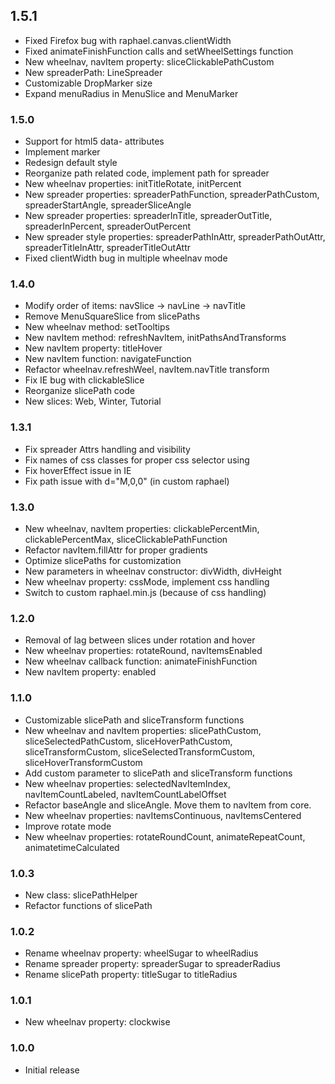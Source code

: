 ## 1.5.1

* Fixed Firefox bug with raphael.canvas.clientWidth
* Fixed animateFinishFunction calls and setWheelSettings function
* New wheelnav, navItem property: sliceClickablePathCustom
* New spreaderPath: LineSpreader
* Customizable DropMarker size
* Expand menuRadius in MenuSlice and MenuMarker

### 1.5.0

* Support for html5 data- attributes
* Implement marker
* Redesign default style
* Reorganize path related code, implement path for spreader
* New wheelnav properties: initTitleRotate, initPercent
* New spreader properties: spreaderPathFunction, spreaderPathCustom, spreaderStartAngle, spreaderSliceAngle
* New spreader properties: spreaderInTitle, spreaderOutTitle, spreaderInPercent, spreaderOutPercent
* New spreader style properties: spreaderPathInAttr, spreaderPathOutAttr, spreaderTitleInAttr, spreaderTitleOutAttr
* Fixed clientWidth bug in multiple wheelnav mode

### 1.4.0

* Modify order of items: navSlice -> navLine -> navTitle
* Remove MenuSquareSlice from slicePaths
* New wheelnav method: setTooltips
* New navItem method: refreshNavItem, initPathsAndTransforms
* New navItem property: titleHover
* New navItem function: navigateFunction
* Refactor wheelnav.refreshWeel, navItem.navTitle transform
* Fix IE bug with clickableSlice
* Reorganize slicePath code
* New slices: Web, Winter, Tutorial

### 1.3.1

* Fix spreader Attrs handling and visibility
* Fix names of css classes for proper css selector using
* Fix hoverEffect issue in IE
* Fix path issue with d="M,0,0" (in custom raphael)

### 1.3.0

* New wheelnav, navItem properties: clickablePercentMin, clickablePercentMax, sliceClickablePathFunction
* Refactor navItem.fillAttr for proper gradients
* Optimize slicePaths for customization
* New parameters in wheelnav constructor: divWidth, divHeight
* New wheelnav property: cssMode, implement css handling
* Switch to custom raphael.min.js (because of css handling)

### 1.2.0

* Removal of lag between slices under rotation and hover
* New wheelnav properties: rotateRound, navItemsEnabled
* New wheelnav callback function: animateFinishFunction
* New navItem property: enabled

### 1.1.0

* Customizable slicePath and sliceTransform functions
* New wheelnav and navItem properties: slicePathCustom, sliceSelectedPathCustom, sliceHoverPathCustom, sliceTransformCustom, sliceSelectedTransformCustom, sliceHoverTransformCustom
* Add custom parameter to slicePath and sliceTransform functions
* New wheelnav properties: selectedNavItemIndex, navItemCountLabeled, navItemCountLabelOffset
* Refactor baseAngle and sliceAngle. Move them to navItem from core.
* New wheelnav properties: navItemsContinuous, navItemsCentered
* Improve rotate mode
* New wheelnav properties: rotateRoundCount, animateRepeatCount, animatetimeCalculated

### 1.0.3

* New class: slicePathHelper
* Refactor functions of slicePath

### 1.0.2

* Rename wheelnav property: wheelSugar to wheelRadius
* Rename spreader property: spreaderSugar to spreaderRadius
* Rename slicePath property: titleSugar to titleRadius

### 1.0.1

* New wheelnav property: clockwise

### 1.0.0

* Initial release
